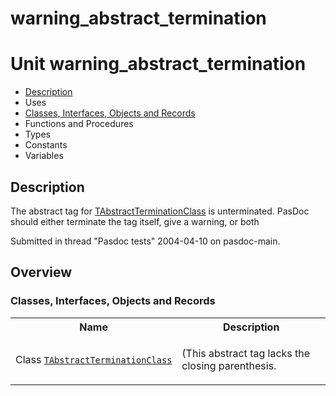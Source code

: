 # warning\_abstract\_termination


# Unit warning\_abstract\_termination

- [Description](#PasDoc-Description)
- Uses
- [Classes, Interfaces, Objects and Records](#PasDoc-Classes)
- Functions and Procedures
- Types
- Constants
- Variables

<span id="PasDoc-Description"/>

## Description
The abstract tag for [TAbstractTerminationClass](warning_abstract_termination.TAbstractTerminationClass.md) is unterminated. PasDoc should either terminate the tag itself, give a warning, or both</p>
<p>


Submitted in thread &quot;Pasdoc tests&quot; 2004-04-10 on pasdoc-main.<span id="PasDoc-Uses"/>

## Overview

### Classes, Interfaces, Objects and Records
<span id="PasDoc-Classes"/>


<table>
<tr class="listheader">
<th class="itemname">Name</th>
<th class="itemdesc">Description</th>
</tr>
<tr>

<td>

Class&nbsp;[`TAbstractTerminationClass`](warning_abstract_termination.TAbstractTerminationClass.md)
</td>

<td>

(This abstract tag lacks the closing parenthesis.
</td>
</tr>
</table>
